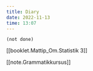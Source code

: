 ```yaml
---
title: Diary
date: 2022-11-13
time: 13:07
---
```


```tasks
(not done)
```

[[booklet.Mattip_Om.Statistik 3]]

[[note.Grammatikkursus]]